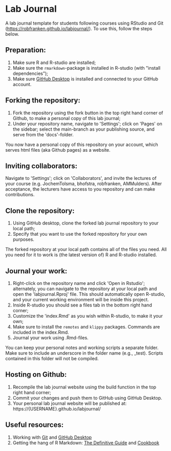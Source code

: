 # Lab Journal
A lab journal template for students following courses using RStudio and Git (https://robfranken.github.io/labjournal/). To use this, follow the steps below.


## Preparation:

1. Make sure R and R-studio are installed;
2. Make sure the `rmarkdown`-package is installed in R-studio (with "install dependencies");
3. Make sure [GitHub Desktop](https://desktop.github.com) is installed and connected to your GitHub account.

## Forking the repository:

1. Fork the repository using the fork button in the top right hand corner of Github, to make a personal copy of this lab journal;
2. Under your repository name, navigate to 'Settings'; click on 'Pages' on the sidebar; select the main-branch as your publishing source, and serve from the 'docs'-folder.

You now have a personal copy of this repository on your account, which serves html files (aka Github pages) as a website.

## Inviting collaborators:
Navigate to 'Settings'; click on 'Collaborators', and invite the lectures of your course (e.g. JochemTolsma, bhofstra, robfranken, AMMulders). After acceptance, the lecturers have access to you repository and can make contributions.

## Clone the repository:
1. Using GitHub desktop, clone the forked lab journal repository to your local path;
2. Specify that you want to use the forked repository for your own purposes. 

The forked repository at your local path contains all of the files you need. All you need for it to work is (the latest version of) R and R-studio installed.

## Journal your work:
1. Right-click on the repository name and click 'Open in Rstudio'; alternately, you can navigate to the repository at your local path and open the 'labjournal.Rproj' file. This should automatically open R-studio, and your current working environment will be inside this project.
2. Inside R-studio you should see a files tab in the bottom right hand corner; 
3. Customize the 'index.Rmd' as you wish within R-studio, to make it your own;
4. Make sure to install the `remotes` and `klippy` packages. Commands are included in the index.Rmd.
5. Journal your work using .Rmd-files.

You can keep your personal notes and working scripts a separate folder. Make sure to include an underscore in the folder name (e.g., _test). Scripts contained in this folder will not be compiled.

## Hosting on Github:
1. Recompile the lab journal website using the build function in the top right hand corner;
2. Commit your changes and push them to GitHub using GitHub Desktop.
3. Your personal lab journal website will be published at: https://{USERNAME}.github.io/labjournal/

## Useful resources: 
1. Working with [Git](https://happygitwithr.com/index.html) and [GitHub Desktop](https://docs.github.com/en/desktop)
2. Getting the hang of R Markdown: [The Definitive Guide](https://bookdown.org/yihui/rmarkdown/) and [Cookbook](https://bookdown.org/yihui/rmarkdown-cookbook/)
